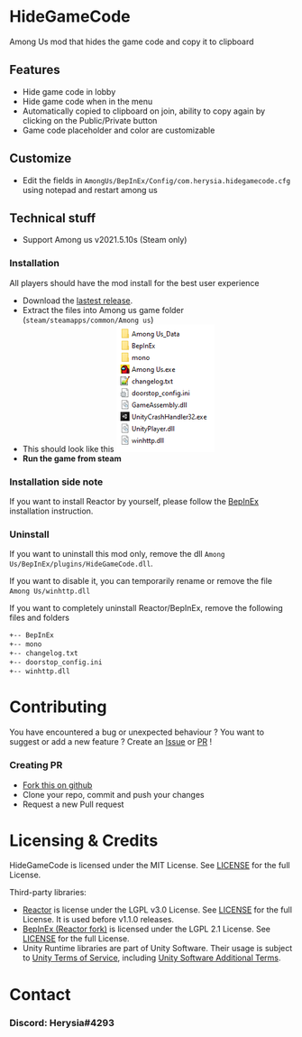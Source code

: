 # HideGameCode

Among Us mod that hides the game code and copy it to clipboard

## Features

-   Hide game code in lobby
-   Hide game code when in the menu
-   Automatically copied to clipboard on join, ability to copy again by clicking on the Public/Private button
-   Game code placeholder and color are customizable

## Customize

-   Edit the fields in `AmongUs/BepInEx/Config/com.herysia.hidegamecode.cfg` using notepad and restart among us

## Technical stuff
-   Support Among us v2021.5.10s (Steam only)

### Installation

All players should have the mod install for the best user experience

-   Download the [lastest release](https://github.com/Herysia/HideGameCode/releases/latest).
-   Extract the files into Among us game folder (`steam/steamapps/common/Among us`)
-   This should look like this
    ![looklikethis](./Visuals/looklikethis.png)
-   **Run the game from steam**

### Installation side note

If you want to install Reactor by yourself, please follow the [BepInEx](https://docs.reactor.gg/docs/basic/install_bepinex) installation instruction.

### Uninstall

If you want to uninstall this mod only, remove the dll `Among Us/BepInEx/plugins/HideGameCode.dll`.

If you want to disable it, you can temporarily rename or remove the file `Among Us/winhttp.dll`

If you want to completely uninstall Reactor/BepInEx, remove the following files and folders

```
+-- BepInEx
+-- mono
+-- changelog.txt
+-- doorstop_config.ini
+-- winhttp.dll
```

# Contributing

You have encountered a bug or unexpected behaviour ? You want to suggest or add a new feature ? Create an [Issue](https://github.com/Herysia/HideGameCode/issues) or [PR](https://github.com/Herysia/HideGameCode/pulls) !

### Creating PR

-   [Fork this on github](https://github.com/Herysia/HideGameCode/fork)
-   Clone your repo, commit and push your changes
-   Request a new Pull request

# Licensing & Credits

HideGameCode is licensed under the MIT License. See [LICENSE](LICENSE.md) for the full License.

Third-party libraries:

-   [Reactor](https://github.com/NuclearPowered/Reactor) is license under the LGPL v3.0 License. See [LICENSE](https://github.com/NuclearPowered/Reactor/blob/master/LICENSE) for the full License. It is used before v1.1.0 releases.
-   [BepInEx (Reactor fork)](https://github.com/NuclearPowered/BepInEx) is licensed under the LGPL 2.1 License. See [LICENSE](https://github.com/NuclearPowered/BepInEx/blob/master/LICENSE) for the full License.
-   Unity Runtime libraries are part of Unity Software.
    Their usage is subject to [Unity Terms of Service](https://unity3d.com/legal/terms-of-service), including [Unity Software Additional Terms](https://unity3d.com/legal/terms-of-service/software).

# Contact

### Discord: Herysia#4293
